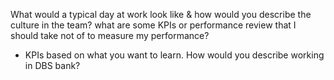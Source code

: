 What would a typical day at work look like & how would you describe the culture in the team?
what are some KPIs or performance review that I should take not of to measure my performance?
- KPIs based on what you want to learn.
How would you describe working in DBS bank?